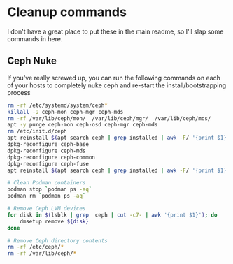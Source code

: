 # Cleanup commands

I don't have a great place to put these in the main readme, so I'll slap some commands in here.

## Ceph Nuke

If you've really screwed up, you can run the following commands on each of your hosts to completely nuke ceph and re-start the install/bootstrapping process

```bash
rm -rf /etc/systemd/system/ceph*
killall -9 ceph-mon ceph-mgr ceph-mds
rm -rf /var/lib/ceph/mon/  /var/lib/ceph/mgr/  /var/lib/ceph/mds/
apt -y purge ceph-mon ceph-osd ceph-mgr ceph-mds
rm /etc/init.d/ceph
apt reinstall $(apt search ceph | grep installed | awk -F/ '{print $1}' | xargs);
dpkg-reconfigure ceph-base
dpkg-reconfigure ceph-mds
dpkg-reconfigure ceph-common
dpkg-reconfigure ceph-fuse
apt reinstall $(apt search ceph | grep installed | awk -F/ '{print $1}' | xargs);

# Clean Podman containers
podman stop `podman ps -aq`
podman rm `podman ps -aq`

# Remove Ceph LVM devices
for disk in $(lsblk | grep  ceph | cut -c7- | awk '{print $1}'); do
    dmsetup remove ${disk}
done

# Remove Ceph directory contents
rm -rf /etc/ceph/*
rm -rf /var/lib/ceph/*
```
